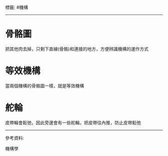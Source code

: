 標籤: #機構 

---

# 骨骼圖

把其他肉去掉，只剩下直線(骨骼)和連接的地方，方便辨識機構的運作方式

# 等效機構

當兩個機構的骨骼圖一樣，就是等效機構

# 舵輪

皮帶輪會鬆弛，因此旁邊會有一些舵輪，把皮帶往內推，防止皮帶鬆弛

---

參考資料:

機構學